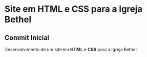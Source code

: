 # Site em HTML e CSS para a Igreja Bethel

## Commit Inicial

Desenvolvimento de um site em **HTML** e **CSS** para a Igreja Bethel.






